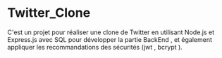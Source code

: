 # Twitter_Clone
C'est un projet pour réaliser une clone de Twitter en utilisant Node.js et Express.js avec SQL pour développer la partie BackEnd
 ,
 et également appliquer les recommandations des sécurités (jwt
, bcrypt
).
